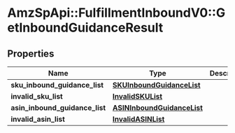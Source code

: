 # AmzSpApi::FulfillmentInboundV0::GetInboundGuidanceResult

## Properties
Name | Type | Description | Notes
------------ | ------------- | ------------- | -------------
**sku_inbound_guidance_list** | [**SKUInboundGuidanceList**](SKUInboundGuidanceList.md) |  | [optional] 
**invalid_sku_list** | [**InvalidSKUList**](InvalidSKUList.md) |  | [optional] 
**asin_inbound_guidance_list** | [**ASINInboundGuidanceList**](ASINInboundGuidanceList.md) |  | [optional] 
**invalid_asin_list** | [**InvalidASINList**](InvalidASINList.md) |  | [optional] 

